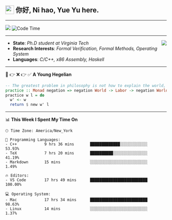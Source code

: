<h2> <img style="vertical-align: text-bottom;" src=https://slackmojis.com/emojis/13253-yay-frog/download/ width=27> 你好, Ni hao, Yue Yu here. </h2>

---

![](https://shields.io/badge/dynamic/json?color=blue&amp;label=Visitors&amp;query=value&amp;url=https://api.countapi.xyz/hit/fishjump.fishjump) ![Code Time](https://img.shields.io/badge/Code%20Time-208%20hrs%2022%20mins-blue)

---

<img align='right' src=https://slackmojis.com/emojis/5264-coding/download> </td>

- **State**: *Ph.D student at Virginia Tech*
- **Research Interests**: *Formal Verification, Formal Methods, Operating System*
- **Languages**: *C/C++, x86 Assembly, Haskell*

---

🚫 👉 ❌ 👉 ✅ **A Young Hegelian**

``` haskell
-- The greatest problem in philosophy is not how to explain the world, but how to change it.
practice :: Monad negation => negation World -> Labor -> negation World
practice w l = do
  w' <- w
  return $ new w' l
```

---


📊 **This Week I Spent My Time On** 

```text
🕑︎ Time Zone: America/New_York

💬 Programming Languages:
- C++            9 hrs 36 mins       █████████████░░░░░░░░░░░░     53.93%
- TeX            7 hrs 20 mins       ██████████░░░░░░░░░░░░░░░     41.19%
- Markdown       15 mins             ░░░░░░░░░░░░░░░░░░░░░░░░░     1.49%

🔥 Editors:
- VS Code        17 hrs 49 mins      █████████████████████████     100.00%

💻 Operating System:
- Mac            17 hrs 34 mins      █████████████████████████     98.63%
- Linux          14 mins             ░░░░░░░░░░░░░░░░░░░░░░░░░     1.37%
```


